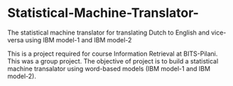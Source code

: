 # Statistical-Machine-Translator-
The statistical machine translator for translating Dutch to English and vice-versa using IBM model-1 and IBM model-2


This is a project required for course Information Retrieval at BITS-Pilani. This was a group project. The objective of project is to build a statistical machine transalator using word-based models (IBM model-1 and IBM model-2). 
